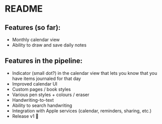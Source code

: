 # README

## Features (so far):
* Monthly calendar view
* Ability to draw and save daily notes

## Features in the pipeline:
* Indicator (small dot?) in the calendar view that lets you know that you have items journaled for that day
* Improved calendar UI
* Custom pages / book styles 
* Various pen styles + colours / eraser
* Handwriting-to-text
* Ability to search handwriting
* Integration with Apple services (calendar, reminders, sharing, etc.)
* Release v1 🎉
